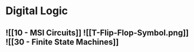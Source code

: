 # Digital Logic
![[10 - MSI Circuits]]
![[T-Flip-Flop-Symbol.png]]
![[30 - Finite State Machines]]
---